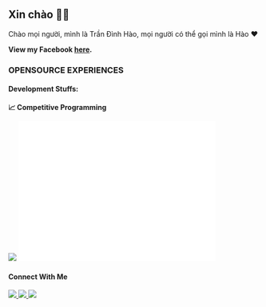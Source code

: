 ## Xin chào 👨‍💻

Chào mọi người, mình là Trần Đình Hào, mọi người có thể gọi mình là Hào ❤️ 

**View my Facebook [here](https://www.facebook.com/trandinhhaoo).**

### OPENSOURCE EXPERIENCES

#### Development Stuffs:

<b>&#128200; Competitive Programming</b>
<p float="left">
<img height="273em" src="https://leetcard.jacoblin.cool/trandinhhao?theme=nord&font=B612&ext=activity" />
<img height="280em" src="https://raw.githubusercontent.com/trandinhhao/cf/main/output/light_card.svg" />
</p>

#### Connect With Me

<p left="center">
<a href="https://www.linkedin.com/in/trandinhhao/">
  <img src="https://img.shields.io/badge/linkedin-%230077B5.svg?&style=for-the-badge&logo=linkedin&logoColor=white" height=25>
</a> 
<a href="https://www.facebook.com/trandinhhaoo">
  <img src="https://img.shields.io/badge/Facebook-1877F2?style=for-the-badge&logo=facebook&logoColor=white" height=25>
</a>
<a href="mailto:haodinhtran06@gmail.com">
  <img src="	https://img.shields.io/badge/Gmail-D14836?style=for-the-badge&logo=gmail&logoColor=white" height=25>
</a>
</p>
